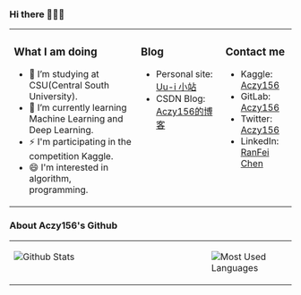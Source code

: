 ### Hi there 👋👋👋

<table>
<tr><td valign="top" width="45%">

### What I am doing

- 🔭 I’m studying at CSU(Central South University).
- 🌱 I’m currently learning Machine Learning and Deep Learning.
- ⚡ I'm participating in the competition Kaggle.
- 😄 I'm interested in algorithm,  programming.
</td><td valign="top" width="30%">

### Blog

* Personal site: [Uu-i 小站](http://aczy156.xyz/)
* CSDN Blog: [Aczy156的博客](https://blog.csdn.net/qq_43345204?t=1)
</td><td valign="top" width="25%">

### Contact me

* Kaggle: [Aczy156](https://www.kaggle.com/aczy156)
* GitLab: [Aczy156](https://gitlab.com/Aczy156)
* Twitter: [Aczy156](https://twitter.com/aczy156)
* LinkedIn: [RanFei Chen](https://www.linkedin.com/in/%E5%86%89%E9%A3%9E-%E9%99%88-9aa2b51a8/) 

</td></tr>
</table>


### About Aczy156's Github

<table><tr><td valign="top" width="70%">

![Github Stats](https://github-readme-stats.vercel.app/api?username=Aczy156&show_icons=true&theme=dark)

</td><td valign="top" width="30%">

![Most Used Languages](https://github-readme-stats.vercel.app/api/top-langs/?username=Aczy156&theme=dark)

</td></tr>
</table>